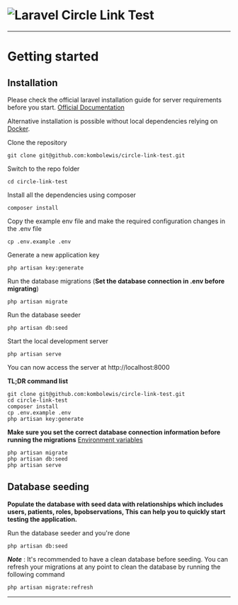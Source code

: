 # ![Laravel Circle Link Test](logo.png)



----------

# Getting started

## Installation

Please check the official laravel installation guide for server requirements before you start. [Official Documentation](https://laravel.com/docs/8.0/installation#installation)

Alternative installation is possible without local dependencies relying on [Docker](#docker). 

Clone the repository

    git clone git@github.com:kombolewis/circle-link-test.git

Switch to the repo folder

    cd circle-link-test

Install all the dependencies using composer

    composer install

Copy the example env file and make the required configuration changes in the .env file

    cp .env.example .env

Generate a new application key

    php artisan key:generate


Run the database migrations (**Set the database connection in .env before migrating**)

    php artisan migrate

Run the database seeder 

    php artisan db:seed

Start the local development server

    php artisan serve

You can now access the server at http://localhost:8000

**TL;DR command list**

    git clone git@github.com:kombolewis/circle-link-test.git
    cd circle-link-test
    composer install
    cp .env.example .env
    php artisan key:generate
 
    
**Make sure you set the correct database connection information before running the migrations** [Environment variables](#environment-variables)

    php artisan migrate
    php artisan db:seed
    php artisan serve

## Database seeding

**Populate the database with seed data with relationships which includes users, patients, roles, bpobservations,  This can help you to quickly start testing the application.**

Run the database seeder and you're done

    php artisan db:seed

***Note*** : It's recommended to have a clean database before seeding. You can refresh your migrations at any point to clean the database by running the following command

    php artisan migrate:refresh
    

----------
